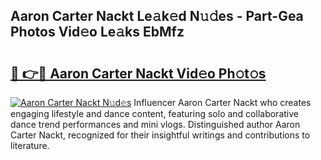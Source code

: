 ## Aaron Carter Nackt Le𝚊k𝚎d N𝚞𝚍es - Part-Gea Photos Vid𝚎o Le𝚊ks EbMfz

# <h2><a href="http://fb00at.evod.top/?m=Aaron+Carter+Nackt">🔗 👉🔴 Aaron Carter Nackt Vid𝚎o Ph𝚘t𝚘s</a></h2>

[![Aaron Carter Nackt N𝚞d𝚎s](https://i.imgur.com/8V9OHl7.gif)](http://fb00at.evod.top/?m=Aaron+Carter+Nackt)
Influencer Aaron Carter Nackt who creates engaging lifestyle and dance content, featuring solo and collaborative dance trend performances and mini vlogs. Distinguished author Aaron Carter Nackt, recognized for their insightful writings and contributions to literature. 
